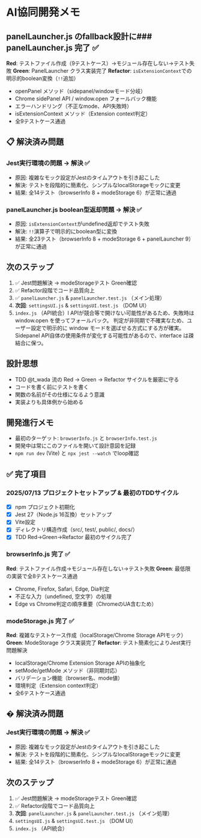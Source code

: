 # AI協同開発メモ

## panelLauncher.js のfallback設計に### panelLauncher.js 完了 ✅
**Red**: テストファイル作成（9テストケース）→モジュール存在しない→テスト失敗
**Green**: PanelLauncher クラス実装完了
**Refactor**: `isExtensionContext`での明示的boolean変換（`!!`追加）
- openPanel メソッド（sidepanel/windowモード分岐）
- Chrome sidePanel API / window.open フォールバック機能
- エラーハンドリング（不正なmode、API失敗時）
- isExtensionContext メソッド（Extension context判定）
- 全9テストケース通過

## 📋 解決済み問題
### Jest実行環境の問題 → 解決 ✅
- 原因: 複雑なモック設定がJestのタイムアウトを引き起こした
- 解決: テストを段階的に簡素化、シンプルなlocalStorageモックに変更
- 結果: 全14テスト（browserInfo 8 + modeStorage 6）が正常に通過

### panelLauncher.js boolean型返却問題 → 解決 ✅
- 原因: `isExtensionContext`がundefined返却でテスト失敗
- 解決: `!!`演算子で明示的にboolean型に変換
- 結果: 全23テスト（browserInfo 8 + modeStorage 6 + panelLauncher 9）が正常に通過

## 次のステップ
1. ✅ Jest問題解決 → modeStorageテスト Green確認
2. ✅ Refactor段階でコード品質向上
3. ✅ `panelLauncher.js` & `panelLauncher.test.js` （メイン処理）
4. **次回**: `settingsUI.js` & `settingsUI.test.js` （DOM UI）
5. `index.js` （API統合）l APIが競合等で開けない可能性があるため、失敗時は window.open を使ってフォールバック。
判定が非同期で不確実なため、ユーザー設定で明示的に window モードを選ばせる方式にする方が確実。
Sidepanel API自体の使用条件が変化する可能性があるので、interface は疎結合に保つ。

## 設計思想
- TDD @t_wada 流の Red → Green → Refactor サイクルを厳密に守る
- コードを書く前にテストを書く
- 関数の名前がその仕様になるよう意識
- 実装よりも具体例から始める

## 開発進行メモ
- 最初のターゲット: `browserInfo.js` と `browserInfo.test.js`
- 開発中は常にこのファイルを開いて設計意図を記録
- `npm run dev` (Vite) と `npx jest --watch` でloop確認

## ✅ 完了項目

### 2025/07/13 プロジェクトセットアップ & 最初のTDDサイクル
- [x] npm プロジェクト初期化
- [x] Jest 27（Node.js 16互換）セットアップ
- [x] Vite設定
- [x] ディレクトリ構造作成（src/, test/, public/, docs/）
- [x] TDD Red→Green→Refactor 最初のサイクル完了

### browserInfo.js 完了 ✅
**Red**: テストファイル作成→モジュール存在しない→テスト失敗
**Green**: 最低限の実装で全8テストケース通過
- Chrome, Firefox, Safari, Edge, Dia判定
- 不正な入力（undefined, 空文字）の処理
- Edge vs Chrome判定の順序重要（ChromeのUA含むため）

### modeStorage.js 完了 ✅
**Red**: 複雑なテストケース作成（localStorage/Chrome Storage APIモック）
**Green**: ModeStorage クラス実装完了
**Refactor**: テスト簡素化によりJest実行問題解決
- localStorage/Chrome Extension Storage APIの抽象化
- setMode/getMode メソッド（非同期対応）
- バリデーション機能（browser名、mode値）
- 環境判定（Extension context判定）
- 全6テストケース通過

## � 解決済み問題
### Jest実行環境の問題 → 解決 ✅
- 原因: 複雑なモック設定がJestのタイムアウトを引き起こした
- 解決: テストを段階的に簡素化、シンプルなlocalStorageモックに変更
- 結果: 全14テスト（browserInfo 8 + modeStorage 6）が正常に通過

## 次のステップ
1. ✅ Jest問題解決 → modeStorageテスト Green確認
2. ✅ Refactor段階でコード品質向上
3. **次回**: `panelLauncher.js` & `panelLauncher.test.js` （メイン処理）
4. `settingsUI.js` & `settingsUI.test.js` （DOM UI）
5. `index.js` （API統合）
